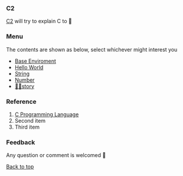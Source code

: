 ### C2

[C2](https://iwanttoclearmyhead.github.io/C2/) will try to explain C to 🤖

### Menu

The contents are shown as below, select whichever might interest you

- [Base Enviroment](Base_Enviroment.md)
- [Hello World](Hello_World.md)
- [String](String.md)
- [Number](Number.md)
- [👨‍🎓story](History.md)

### Reference

1. [C Programming Language](https://www.amazon.com/Programming-Language-2nd-Brian-Kernighan/dp/0131103628)
2. Second item
3. Third item

### Feedback

Any question or comment is welcomed 👊

<a href="#top">Back to top</a>
